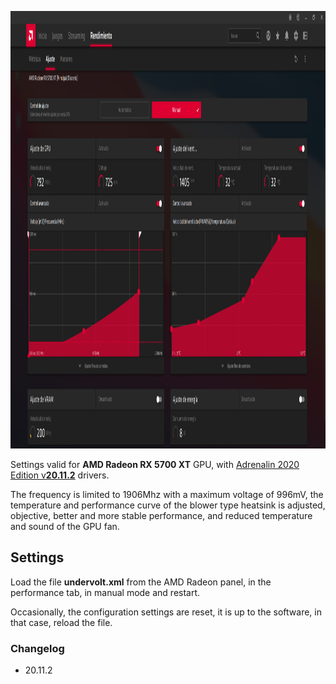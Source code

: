 <p align="center">
        <img src="res/amdRadeon.png" alt="PNG" height="700px" />
</p>


Settings valid for **AMD Radeon RX 5700 XT** GPU, with [Adrenalin 2020 Edition v**20.11.2**](https://drivers.amd.com/drivers/radeon-software-adrenalin-2020-20.11.2-win10-64bit-nov18.exe) drivers.

The frequency is limited to 1906Mhz with a maximum voltage of 996mV, the temperature and performance curve of the blower type heatsink is adjusted, objective, better and more stable performance, and reduced temperature and sound of the GPU fan.

## Settings

Load the file **undervolt.xml** from the AMD Radeon panel, in the performance tab, in manual mode and restart. 

Occasionally, the configuration settings are reset, it is up to the software, in that case, reload the file.

### Changelog
- 20.11.2
